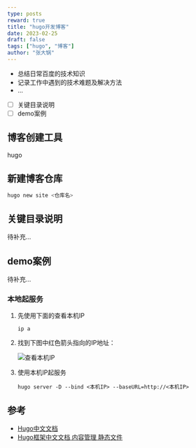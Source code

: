 ```yaml
---
type: posts
reward: true
title: "hugo开发博客"
date: 2023-02-25
draft: false
tags: ["hugo", "博客"]
author: "张大锅"
---
```


- 总结日常百度的技术知识
- 记录工作中遇到的技术难题及解决方法
- ...

- [ ] 关键目录说明
- [ ] demo案例

## 博客创建工具

hugo

## 新建博客仓库

``` sh
hugo new site <仓库名>
```

## 关键目录说明

待补充...

## demo案例

待补充...

### 本地起服务

1. 先使用下面的查看本机IP

    ``` shell
    ip a
    ```

2. 找到下图中红色箭头指向的IP地址：
    
    ![查看本机IP](/img/tutorial/ip_a.png)

3. 使用本机IP起服务
    
    ``` shell
    hugo server -D --bind <本机IP> --baseURL=http://<本机IP>
    ```

## 参考

- [Hugo中文文档](https://www.gohugo.org/doc/)
- [Hugo框架中文文档 内容管理 静态文件](https://www.andbible.com/post/hugo-content-management-static-files/)
